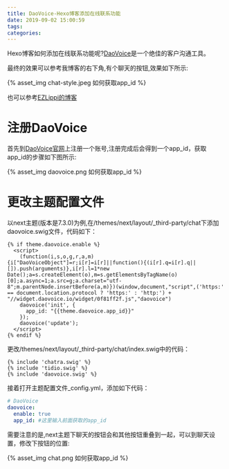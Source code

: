 ```yaml
---
title: DaoVoice-Hexo博客添加在线联系功能
date: 2019-09-02 15:00:59
tags:
categories:
---
```

Hexo博客如何添加在线联系功能呢?[DaoVoice](http://www.daovoice.io/)是一个绝佳的客户沟通工具。

最终的效果可以参考我博客的右下角,有个聊天的按钮,效果如下所示:

{% asset_img chat-style.jpeg 如何获取app_id %}

<!-- more -->
也可以参考[EZLippi的博客](https://www.ezlippi.com/blog/2018/01/next-chat.html)
# 注册DaoVoice
首先到[DaoVoice官网](http://www.daovoice.io/)上注册一个账号,注册完成后会得到一个app_id，获取app_id的步骤如下图所示:

{% asset_img daovoice.png 如何获取app_id %}


# 更改主题配置文件
以next主题(版本是7.3.0)为例,在/themes/next/layout/_third-party/chat下添加daovoice.swig文件，代码如下：
```twig
{% if theme.daovoice.enable %}
  <script>
    (function(i,s,o,g,r,a,m){i["DaoVoiceObject"]=r;i[r]=i[r]||function(){(i[r].q=i[r].q||[]).push(arguments)},i[r].l=1*new Date();a=s.createElement(o),m=s.getElementsByTagName(o)[0];a.async=1;a.src=g;a.charset="utf-8";m.parentNode.insertBefore(a,m)})(window,document,"script",('https:' == document.location.protocol ? 'https:' : 'http:') + "//widget.daovoice.io/widget/0f81ff2f.js","daovoice")
    daovoice('init', {
      app_id: "{{theme.daovoice.app_id}}"
    });
    daovoice('update');
  </script>
{% endif %}
```
更改/themes/next/layout/_third-party/chat/index.swig中的代码：
```twig
{% include 'chatra.swig' %}
{% include 'tidio.swig' %}
{% include 'daovoice.swig' %}
```
接着打开主题配置文件_config.yml，添加如下代码：
```yaml
# DaoVoice
daovoice:
  enable: true
  app_id: #这里输入前面获取的app_id
```
需要注意的是,next主题下聊天的按钮会和其他按钮重叠到一起，可以到聊天设置，修改下按钮的位置:

{% asset_img chat.png 如何获取app_id %}